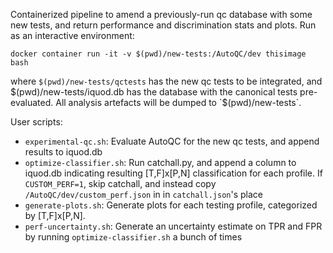 Containerized pipeline to amend a previously-run qc database with some new tests, and return performance and discrimination stats and plots. Run as an interactive environment:

```
docker container run -it -v $(pwd)/new-tests:/AutoQC/dev thisimage bash
```

where `$(pwd)/new-tests/qctests` has the new qc tests to be integrated, and $(pwd)/new-tests/iquod.db has the database with the canonical tests pre-evaluated. All analysis artefacts will be dumped to `$(pwd)/new-tests`.

User scripts:

 - `experimental-qc.sh`: Evaluate AutoQC for the new qc tests, and append results to iquod.db
 - `optimize-classifier.sh`: Run catchall.py, and append a column to iquod.db indicating resulting [T,F]x[P,N] classification for each profile. If `CUSTOM_PERF=1`, skip catchall, and instead copy `/AutoQC/dev/custom_perf.json` in in `catchall.json`'s place
 - `generate-plots.sh`: Generate plots for each testing profile, categorized by [T,F]x[P,N].
 - `perf-uncertainty.sh`: Generate an uncertainty estimate on TPR and FPR by running `optimize-classifier.sh` a bunch of times

